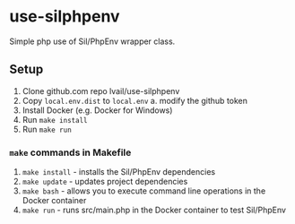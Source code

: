 # use-silphpenv
Simple php use of Sil/PhpEnv wrapper class.

## Setup
1. Clone github.com repo lvail/use-silphpenv
1. Copy `local.env.dist` to `local.env`
  a. modify the github token
1. Install Docker (e.g. Docker for Windows)
1. Run `make install`
1. Run `make run`

### `make` commands in Makefile
1. `make install` - installs the Sil/PhpEnv dependencies
1. `make update` - updates project dependencies
1. `make bash` - allows you to execute command line operations in the Docker container
1. `make run` - runs src/main.php in the Docker container to test Sil/PhpEnv

